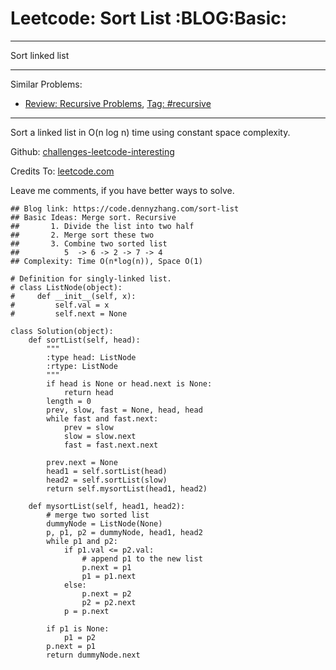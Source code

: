 # Leetcode: Sort List     :BLOG:Basic:


---

Sort linked list  

---

Similar Problems:  
-   [Review: Recursive Problems](https://code.dennyzhang.com/review-recursive), [Tag: #recursive](https://code.dennyzhang.com/tag/recursive)

---

Sort a linked list in O(n log n) time using constant space complexity.  

Github: [challenges-leetcode-interesting](https://github.com/DennyZhang/challenges-leetcode-interesting/tree/master/sort-list)  

Credits To: [leetcode.com](https://leetcode.com/problems/sort-list/description/)  

Leave me comments, if you have better ways to solve.  

    ## Blog link: https://code.dennyzhang.com/sort-list
    ## Basic Ideas: Merge sort. Recursive
    ##       1. Divide the list into two half
    ##       2. Merge sort these two
    ##       3. Combine two sorted list
    ##          5  -> 6 -> 2 -> 7 -> 4
    ## Complexity: Time O(n*log(n)), Space O(1)
    
    # Definition for singly-linked list.
    # class ListNode(object):
    #     def __init__(self, x):
    #         self.val = x
    #         self.next = None
    
    class Solution(object):
        def sortList(self, head):
            """
            :type head: ListNode
            :rtype: ListNode
            """
            if head is None or head.next is None:
                return head
            length = 0
            prev, slow, fast = None, head, head
            while fast and fast.next:
                prev = slow
                slow = slow.next
                fast = fast.next.next
    
            prev.next = None
            head1 = self.sortList(head)
            head2 = self.sortList(slow)
            return self.mysortList(head1, head2)
    
        def mysortList(self, head1, head2):
            # merge two sorted list
            dummyNode = ListNode(None)
            p, p1, p2 = dummyNode, head1, head2
            while p1 and p2:
                if p1.val <= p2.val:
                    # append p1 to the new list
                    p.next = p1
                    p1 = p1.next
                else:
                    p.next = p2
                    p2 = p2.next
                p = p.next
    
            if p1 is None:
                p1 = p2
            p.next = p1
            return dummyNode.next